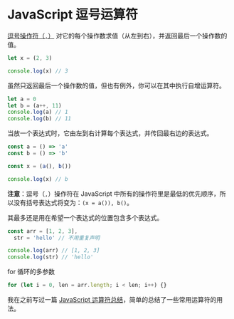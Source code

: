 # JavaScript 逗号运算符

[逗号操作符（`,`）](https://developer.mozilla.org/en-US/docs/Web/JavaScript/Reference/Operators/Comma_Operator) 对它的每个操作数求值（从左到右），并返回最后一个操作数的值。

```js
let x = (2, 3)

console.log(x) // 3
```

虽然只返回最后一个操作数的值，但也有例外，你可以在其中执行自增运算符。

```js
let a = 0
let b = (a++, 11)
console.log(a) // 1
console.log(b) // 11
```

当放一个表达式时，它由左到右计算每个表达式，并传回最右边的表达式。

```js
const a = () => 'a'
const b = () => 'b'

const x = (a(), b())

console.log(x) // b
```

**注意**：逗号（`,`）操作符在 JavaScript 中所有的操作符里是最低的优先顺序，所以没有括号表达式将变为：`(x = a()), b()`。

其最多还是用在希望一个表达式的位置包含多个表达式。

```js
const arr = [1, 2, 3],
  str = 'hello' // 不用重复声明

console.log(arr) // [1, 2, 3]
console.log(str) // 'hello'
```

for 循环的多参数

```js
for (let i = 0, len = arr.length; i < len; i++) {}
```

我在之前写过一篇 [JavaScript 运算符总结](https://www.jianshu.com/p/364fbac0e542)，简单的总结了一些常用运算符的用法。
